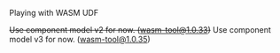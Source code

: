 Playing with WASM UDF

~~Use component model v2 for now. (wasm-tool@1.0.33)~~
Use component model v3 for now. (wasm-tool@1.0.35)

